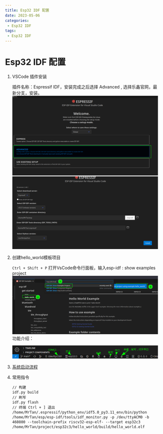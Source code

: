 ```yaml
---
title: Esp32 IDF 配置
date: 2023-05-06
categories:
 - Esp32 IDF
tags:
 - Esp32 IDF
---
```

# Esp32 IDF 配置

1. VSCode 插件安装

   插件名称：Espressif IDF，安装完成之后选择 Advanced , 选择乐鑫官网，最新分支，安装。 ![1](./img/2023-05-06_15-27.png) ![2](./img/2023-05-06_15-29.png)

2. 创建hello_world模板项目

   `Ctrl + Shift + P` 打开VsCode命令行面板，输入esp-idf : show examples project ![1](./img/2023-05-06_15-31.png)功能介绍：

   ![2](./img/2023-05-06_15-38.png)

3. [系统启动流程](https://docs.espressif.com/projects/esp-idf/zh_CN/v5.0.1/esp32c3/api-guides/startup.html)

4. 常用指令

   ```shell
   // 构建
   idf.py build 
   // 刷写
   idf.py flash
   // 终端 Ctrl + ] 退出
   /home/MrTan/.espressif/python_env/idf5.0_py3.11_env/bin/python /home/MrTan/esp/esp-idf/tools/idf_monitor.py -p /dev/ttyACM0 -b 460800 --toolchain-prefix riscv32-esp-elf- --target esp32c3 /home/MrTan/project/esp32c3/hello_world/build/hello_world.elf
   ```

   
